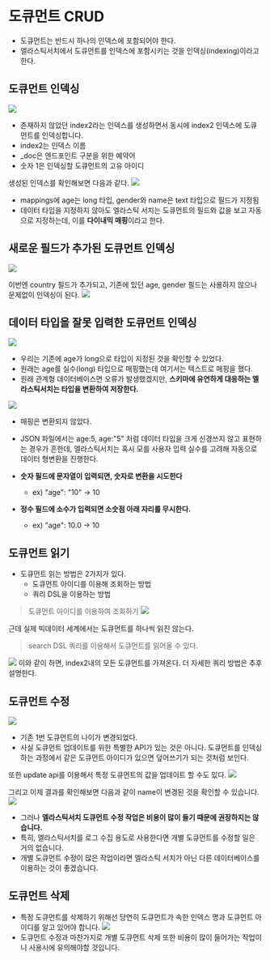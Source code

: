 # 도큐먼트 CRUD

- 도큐먼트는 반드시 하나의 인덱스에 포함되어야 한다.
- 엘라스틱서치에서 도큐먼트를 인덱스에 포함시키는 것을 인덱싱(indexing)이라고 한다.


## 도큐먼트 인덱싱

![](/images/2022-03-17-00-04-54.png)

- 존재하지 않았던 index2라는 인덱스를 생성하면서 동시에 index2 인덱스에 도큐먼트를 인덱싱합니다.
- index2는 인덱스 이름
- _doc은 엔드포인트 구분을 위한 예약어
- 숫자 1은 인덱싱할 도큐먼트의 고유 아이디

생성된 인덱스를 확인해보면 다음과 같다.
![](/images/2022-03-17-00-06-09.png)

- mappings에 age는 long 타입, gender와 name은 text 타입으로 필드가 지정됨
- 데이터 타입을 지정하지 않아도 엘라스틱 서치는 도큐먼트의 필드와 값을 보고 자동으로 지정하는데, 이를 **다이내믹 매핑**이라고 한다.


## 새로운 필드가 추가된 도큐먼트 인덱싱
![](/images/2022-03-17-00-24-19.png)

이번엔 country 필드가 추가되고, 기존에 있던 age, gender 필드는 사용하지 않으나 문제없이 인덱싱이 된다.
![](/images/2022-03-17-00-25-03.png)

## 데이터 타입을 잘못 입력한 도큐먼트 인덱싱

![](/images/2022-03-17-00-32-46.png)

- 우리는 기존에 age가 long으로 타입이 지정된 것을 확인할 수 있었다.
- 원래는 age를 실수(long) 타입으로 매핑했는데 여기서는 텍스트로 매핑을 했다.
- 원래 관계형 데이터베이스면 오류가 발생했겠지만, **스키마에 유연하게 대응하는 엘라스틱서치는 타입을 변환하여 저장한다.**

![](/images/2022-03-17-00-43-09.png)
- 매핑은 변환되지 않았다.
- JSON 파일에서는 age:5, age:"5" 처럼 데이터 타입을 크게 신경쓰지 않고 표현하는 경우가 흔한데, 엘라스틱서치는 혹시 모를 사용자 입력 실수를 고려해 자동으로 데이터 형변환을 진행한다.

- **숫자 필드에 문자열이 입력되면, 숫자로 변환을 시도한다**
  - ex) "age": "10" -> 10
- **정수 필드에 소수가 입력되면 소숫점 아래 자리를 무시한다.**
  - ex) "age": 10.0 -> 10

## 도큐먼트 읽기
- 도큐먼트 읽는 방법은 2가지가 있다.
  - 도큐먼트 아이디를 이용해 조회하는 방법
  - 쿼리 DSL을 이용하는 방법

> 도큐먼트 아이디를 이용하여 조회하기
![](/images/2022-03-17-00-48-44.png)

근데 실제 빅데이터 세계에서는 도큐먼트를 하나씩 읽진 않는다.

> search DSL 쿼리를 이용해서 도큐먼트를 읽어올 수 있다.

![](/images/2022-03-17-01-31-04.png)
이와 같이 하면, index2내의 모든 도큐먼트를 가져온다. 더 자세한 쿼리 방법은 추후 설명한다.

## 도큐먼트 수정
![](/images/2022-03-17-01-32-08.png)

- 기존 1번 도큐먼트의 나이가 변경되었다. 
- 사실 도큐먼트 업데이트를 위한 특별한 API가 있는 것은 아니다. 도큐먼트를 인덱싱하는 과정에서 같은 도큐먼트 아이디가 있으면 덮어쓰기가 되는 것처럼 보인다.


또한 update api를 이용해서 특정 도큐먼트의 값을 업데이트 할 수도 있다.
![](/images/2022-03-17-01-33-54.png)

그리고 이제 결과를 확인해보면 다음과 같이 name이 변경된 것을 확인할 수 있습니다.
![](/images/2022-03-17-01-37-56.png)

- 그러나 **엘라스틱서치 도큐먼트 수정 작업은 비용이 많이 들기 때문에 권장하지는 않습니다.**
- 특히, 엘라스틱서치를 로그 수집 용도로 사용한다면 개별 도큐먼트를 수정할 일은 거의 없습니다.
- 개별 도큐먼트 수정이 많은 작업이라면 엘라스틱 서치가 아닌 다른 데이터베이스를 이용하는 것이 좋겠습니다.

## 도큐먼트 삭제
- 특정 도큐먼트를 삭제하기 위해선 당연히 도큐먼트가 속한 인덱스 명과 도큐먼트 아이디를 알고 있어야 합니다.
![](/images/2022-03-17-01-47-14.png)
- 도큐먼트 수정과 마찬가지로 개별 도큐먼트 삭제 또한 비용이 많이 들어가는 작업이니 사용시에 유의해야할 것입니다.